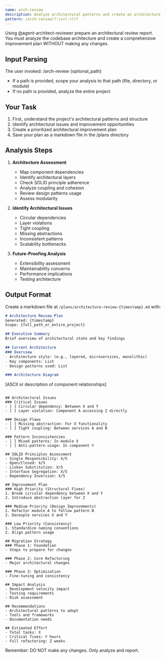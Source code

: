 ```yaml
---
name: arch-review
description: Analyze architectural patterns and create an architecture improvement plan
pattern: /arch-review(?:\s+(.+))?
---
```


Using @agent-architect-reviewer prepare an architectural review report. You must analyze the codebase architecture and create a comprehensive improvement plan WITHOUT making any changes.

## Input Parsing
The user invoked: /arch-review {optional_path}
- If a path is provided, scope your analysis to that path (file, directory, or module)
- If no path is provided, analyze the entire project

## Your Task
1. First, understand the project's architectural patterns and structure
2. Identify architectural issues and improvement opportunities
3. Create a prioritized architectural improvement plan
4. Save your plan as a markdown file in the /plans directory

## Analysis Steps
1. **Architecture Assessment**
   - Map component dependencies
   - Identify architectural layers
   - Check SOLID principle adherence
   - Analyze coupling and cohesion
   - Review design patterns usage
   - Assess modularity

2. **Identify Architectural Issues**
   - Circular dependencies
   - Layer violations
   - Tight coupling
   - Missing abstractions
   - Inconsistent patterns
   - Scalability bottlenecks

3. **Future-Proofing Analysis**
   - Extensibility assessment
   - Maintainability concerns
   - Performance implications
   - Testing architecture

## Output Format
Create a markdown file at `/plans/architecture-review-{timestamp}.md` with:

```markdown
# Architecture Review Plan
Generated: {timestamp}
Scope: {full_path_or_entire_project}

## Executive Summary
Brief overview of architectural state and key findings

## Current Architecture
### Overview
- Architecture style: (e.g., layered, microservices, monolithic)
- Key components: List
- Design patterns used: List

### Architecture Diagram
```
[ASCII or description of component relationships]
```

## Architectural Issues
### Critical Issues
- [ ] Circular dependency: Between X and Y
- [ ] Layer violation: Component A accessing Z directly

### Design Flaws
- [ ] Missing abstraction: For X functionality
- [ ] Tight coupling: Between services A and B

### Pattern Inconsistencies
- [ ] Mixed patterns: In module X
- [ ] Anti-pattern usage: In component Y

## SOLID Principles Assessment
- Single Responsibility: X/5
- Open/Closed: X/5
- Liskov Substitution: X/5
- Interface Segregation: X/5
- Dependency Inversion: X/5

## Improvement Plan
### High Priority (Structural Fixes)
1. Break circular dependency between X and Y
2. Introduce abstraction layer for Z

### Medium Priority (Design Improvements)
1. Refactor module A to follow pattern B
2. Decouple services X and Y

### Low Priority (Consistency)
1. Standardize naming conventions
2. Align pattern usage

## Migration Strategy
### Phase 1: Foundation
- Steps to prepare for changes

### Phase 2: Core Refactoring
- Major architectural changes

### Phase 3: Optimization
- Fine-tuning and consistency

## Impact Analysis
- Development velocity impact
- Testing requirements
- Risk assessment

## Recommendations
- Architectural patterns to adopt
- Tools and frameworks
- Documentation needs

## Estimated Effort
- Total tasks: X
- Critical fixes: Y hours
- Full refactoring: Z weeks
```

Remember: DO NOT make any changes. Only analyze and report.